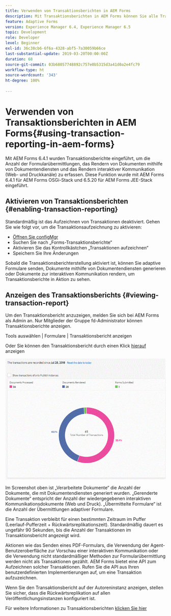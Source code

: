 ```yaml
---
title: Verwenden von Transaktionsberichten in AEM Forms
description: Mit Transaktionsberichten in AEM Forms können Sie alle Transaktionen zählen, die seit einem bestimmten Datum in Ihrer AEM Forms-Bereitstellung stattgefunden haben.
feature: Adaptive Forms
version: Experience Manager 6.4, Experience Manager 6.5
topic: Development
role: Developer
level: Beginner
exl-id: 36c38cb6-6f6a-4328-abf5-7a30059b66ce
last-substantial-update: 2019-03-20T00:00:00Z
duration: 68
source-git-commit: 03b68057748892c757e0b5315d3a41d0a2e4fc79
workflow-type: ht
source-wordcount: '343'
ht-degree: 100%

---
```


# Verwenden von Transaktionsberichten in AEM Forms{#using-transaction-reporting-in-aem-forms}

Mit AEM Forms 6.4.1 wurden Transaktionsberichte eingeführt, um die Anzahl der Formularübermittlungen, das Rendern von Dokumenten mithilfe von Dokumentendiensten und das Rendern interaktiver Kommunikation (Web- und Druckkanäle) zu erfassen. Diese Funktion wurde mit AEM Forms 6.4.1 für AEM Forms OSGi-Stack und 6.5.20 für AEM Forms JEE-Stack eingeführt.

## Aktivieren von Transaktionsberichten {#enabling-transaction-reporting}

Standardmäßig ist das Aufzeichnen von Transaktionen deaktiviert. Gehen Sie wie folgt vor, um die Transaktionsaufzeichnung zu aktivieren:

* [Öffnen Sie configMgr](http://localhost:4502/system/console/configMgr)
* Suchen Sie nach „Forms-Transaktionsberichte“
* Aktivieren Sie das Kontrollkästchen „Transaktionen aufzeichnen“
* Speichern Sie Ihre Änderungen

Sobald die Transaktionsberichterstellung aktiviert ist, können Sie adaptive Formulare senden, Dokumente mithilfe von Dokumentendiensten generieren oder Dokumente zur interaktiven Kommunikation rendern, um Transaktionsberichte in Aktion zu sehen.

## Anzeigen des Transaktionsberichts {#viewing-transaction-report}

Um den Transaktionsbericht anzuzeigen, melden Sie sich bei AEM Forms als Admin an. Nur Mitglieder der Gruppe fd-Administrator können Transaktionsberichte anzeigen.

Tools auswählen | Formulare | Transaktionsbericht anzeigen

Oder Sie können den Transaktionsbericht durch einen Klick [hierauf](http://localhost:4502/mnt/overlay/fd/transaction/gui/content/report.html) anzeigen

![Transaktionsbericht](assets/transactionreporting.gif)

Im Screenshot oben ist „Verarbeitete Dokumente“ die Anzahl der Dokumente, die mit Dokumentendiensten generiert wurden. „Gerenderte Dokumente“ entspricht der Anzahl der wiedergegebenen interaktiven Kommunikationsdokumente (Web und Druck). „Übermittelte Formulare“ ist die Anzahl der Übermittlungen adaptiver Formulare.

Eine Transaktion verbleibt für einen bestimmten Zeitraum im Puffer (Leerlauf-Pufferzeit + Rückwärtsreplikationszeit). Standardmäßig dauert es ungefähr 90 Sekunden, bis die Anzahl der Transaktionen im Transaktionsbericht angezeigt wird.

Aktionen wie das Senden eines PDF-Formulars, die Verwendung der Agent-Benutzeroberfläche zur Vorschau einer interaktiven Kommunikation oder die Verwendung nicht standardmäßiger Methoden zur Formularübermittlung werden nicht als Transaktionen gezählt. AEM Forms bietet eine API zum Aufzeichnen solcher Transaktionen. Rufen Sie die API aus Ihren benutzerdefinierten Implementierungen auf, um eine Transaktion aufzuzeichnen.

Wenn Sie den Transaktionsbericht auf der Autoreninstanz anzeigen, stellen Sie sicher, dass die Rückwärtsreplikation auf allen Veröffentlichungsinstanzen konfiguriert ist.

Für weitere Informationen zu Transaktionsberichten [klicken Sie hier](https://helpx.adobe.com/de/experience-manager/6-4/forms/using/transaction-reports-overview.html)

